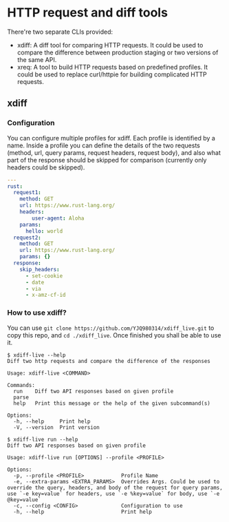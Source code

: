 # HTTP request and diff tools

There're two separate CLIs provided:

- xdiff: A diff tool for comparing HTTP requests. It could be used to compare the difference between production staging or two versions of the same API.
- xreq: A tool to build HTTP requests based on predefined profiles. It could be used to replace curl/httpie for building complicated HTTP requests.

## xdiff

### Configuration

You can configure multiple profiles for xdiff. Each profile is identified by a name. Inside a profile you can define the details of the two requests (method, url, query params, request headers, request body), and also what part of the response should be skipped for comparison (currently only headers could be skipped).

```yaml
---
rust:
  request1:
    method: GET
    url: https://www.rust-lang.org/
    headers:
        user-agent: Aloha
    params:
      hello: world
  request2:
    method: GET
    url: https://www.rust-lang.org/
    params: {}
  response:
    skip_headers:
      - set-cookie
      - date
      - via
      - x-amz-cf-id
```

### How to use xdiff?

You can use `git clone https://github.com/YJQ980314/xdiff_live.git` to copy this repo, and `cd ./xdiff_live`. Once finished you shall be able to use it.

``` trycmd
$ xdiff-live --help
Diff two http requests and compare the difference of the responses

Usage: xdiff-live <COMMAND>

Commands:
  run    Diff two API responses based on given profile
  parse  
  help   Print this message or the help of the given subcommand(s)

Options:
  -h, --help     Print help
  -V, --version  Print version

```

``` trycmd
$ xdiff-live run --help
Diff two API responses based on given profile

Usage: xdiff-live run [OPTIONS] --profile <PROFILE>

Options:
  -p, --profile <PROFILE>            Profile Name
  -e, --extra-params <EXTRA_PARAMS>  Overrides Args. Could be used to override the query, headers, and body of the request for query params, use `-e key=value` for headers, use `-e %key=value` for body, use `-e @key=value`
  -c, --config <CONFIG>              Configuration to use
  -h, --help                         Print help

```
